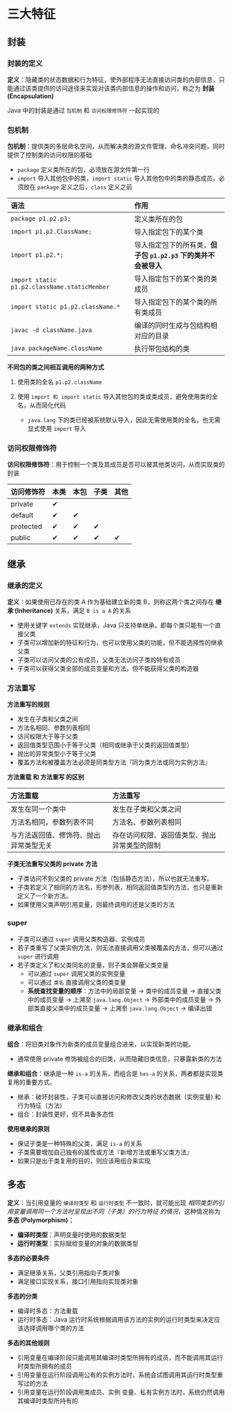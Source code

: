 # 三大特征

## 封装

### 封装的定义

**定义**：隐藏类的状态数据和行为特征，使外部程序无法直接访问类的内部信息，只能通过该类提供的访问途径来实现对该类内部信息的操作和访问，称之为 **封装 (Encapsulation)**

Java 中的封装是通过 `包机制` 和 `访问权限修饰符` 一起实现的

### 包机制

**包机制**：提供类的多层命名空间，从而解决类的源文件管理、命名冲突问题，同时提供了控制类的访问权限的基础

- `package` 定义类所在的包，必须放在源文件第一行
- `import` 导入其他包中的类，`import static` 导入其他包中的类的静态成员，必须放在 `package` 定义之后，`class` 定义之前

| 语法                                         | 作用                                                        |
|:---------------------------------------------|:------------------------------------------------------------|
| `package p1.p2.p3;`                          | 定义类所在的包                                               |
| `import p1.p2.ClassName;`                    | 导入指定包下的某个类                                         |
| `import p1.p2.*;`                            | 导入指定包下的所有类，**但子包 `p1.p2.p3` 下的类并不会被导入** |
| `import static p1.p2.className.staticMember` | 导入指定包下的某个类的类成员                                  |
| `import static p1.p2.className.*`            | 导入指定包下的某个类的所有类成员                              |
| `javac -d className.java`                    | 编译的同时生成与包结构相对应的目录                            |
| `java packageName.className`                 | 执行带包结构的类                                             |

**不同包的类之间相互调用的两种方式**

1. 使用类的全名 `p1.p2.className`
2. 使用 `import 和 import static` 导入其他包的类或类成员，避免使用类的全名，从而简化代码

   - `java.lang` 下的类已经被系统默认导入，因此无需使用类的全名，也无需显式使用 `import` 导入

### 访问权限修饰符

**访问权限修饰符**：用于控制一个类及其成员是否可以被其他类访问，从而实现类的封装

| 访问修饰符 | 本类 | 本包 | 子类 | 其他 |
|:----------|:-----|:-----|:----|:-----|
| private   | ✔   |      |     |      |
| default   | ✔   | ✔    |     |      |
| protected | ✔   | ✔    | ✔   |      |
| public    | ✔   | ✔    | ✔   | ✔   |

## 继承

### 继承的定义

**定义**：如果使用已存在的类 A 作为基础建立新的类 B，则称这两个类之间存在 **继承 (Inheritance)** 关系，满足 `B is a A` 的关系

- 使用关键字 `extends` 实现继承，Java 只支持单继承，即每个类只能有一个直接父类
- 子类可以增加新的特征和行为，也可以使用父类的功能，但不能选择性的继承父类
- 子类可以访问父类的公有成员，父类无法访问子类的特有成员
- 子类可以获得父类全部的成员变量和方法，但不能获得父类的构造器

### 方法重写

**方法重写的规则**

- 发生在子类和父类之间
- 方法名相同、参数列表相同
- 访问权限大于等于父类
- 返回值类型范围小于等于父类（相同或继承于父类的返回值类型）
- 抛出的异常类型小于等于父类
- 覆盖方法和被覆盖方法必须是同类型方法『同为类方法或同为实例方法』

**方法重载 和 方法重写 的区别**

| 方法重载                             | 方法重写                                  |
|:------------------------------------|:------------------------------------------|
| 发生在同一个类中                     | 发生在子类和父类之间                       |
| 方法名相同，参数列表不同              | 方法名、参数列表相同                       |
| 与方法返回值、修饰符、抛出异常类型无关 | 存在访问权限、返回值类型、抛出异常类型的限制 |

**子类无法重写父类的 private 方法**

- 子类访问不到父类的 private 方法（包括静态方法），所以也就无法重写。
- 子类若定义了相同的方法名，形参列表，相同返回值类型的方法，也只是重新定义了一个新方法。
- 如果使用父类声明引用变量，则最终调用的还是父类的方法

### super

- 子类可以通过 `super` 调用父类构造器、实例成员
- 若子类重写了父类实例方法，则无法直接调用父类被覆盖的方法，但可以通过 `super` 进行调用
- 若子类定义了和父类同名的变量，则子类会屏蔽父类变量
  - 可以通过 `super` 调用父类的实例变量
  - 可以通过 `类名` 直接调用父类的类变量
  - **系统查找变量的顺序**：方法中的局部变量 -> 类中的成员变量 -> 直接父类中的成员变量 -> 上溯至 `java.lang.Object` -> 外部类中的成员变量 -> 外部类直接父类中的成员变量 -> 上溯至 `java.lang.Object` -> 编译出错

### 继承和组合

**组合**：将旧类对象作为新类的成员变量组合进来，以实现新类的功能。

- 通常使用 private 修饰被组合的旧类，从而隐藏旧类信息，只暴露新类的方法

**继承和组合**：继承是一种 `is-a` 的关系，而组合是 `has-a` 的关系，两者都是实现类复用的重要方式。

- 继承：破坏封装性，子类可以直接访问和修改父类的状态数据（实例变量) 和行为特征（方法)
- 组合：封装性更好，但不具备多态性

**使用继承的原则**

- 保证子类是一种特殊的父类，满足 `is-a` 的关系
- 子类需要增加自己独有的属性或方法『新增方法或重写父类方法』
- 如果只是出于类复用的目的，则应该用组合来实现

## 多态

**定义**：当引用变量的 `编译时类型` 和 `运行时类型` 不一致时，就可能出现 *相同类型的引用变量调用同一个方法时呈现出不同（子类）的行为特征 的情况*，这种情况称为 **多态 (Polymorphism)**；

- **编译时类型**：声明变量时使用的数据类型
- **运行时类型**：实际赋给变量的对象的数据类型

**多态的必要条件**

- 满足继承关系，父类引用指向子类对象
- 满足接口实现关系，接口引用指向实现类对象

**多态的分类**

- 编译时多态：方法重载
- 运行时多态：Java 运行时系统根据调用该方法的实例的运行时类型来决定应该选择调用哪个类的方法

**多态的其他规则**

- 引用变量在编译阶段只能调用其编译时类型所拥有的成员，而不能调用其运行时类型所拥有的成员
- 引用变量在运行阶段调用公有的实例方法时，系统会试图调用其运行时类型重写过的方法
- 引用变量在运行阶段调用类成员、实例 变量、私有实例方法时，系统仍然调用其编译时类型所持有的
